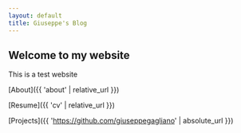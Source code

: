 ```yaml
---
layout: default
title: Giuseppe's Blog
---
```


## Welcome to my website
This is a test website

[About]({{ 'about' | relative_url }})



[Resume]({{ 'cv' | relative_url }})



[Projects]({{ 'https://github.com/giuseppegagliano' | absolute_url }})
